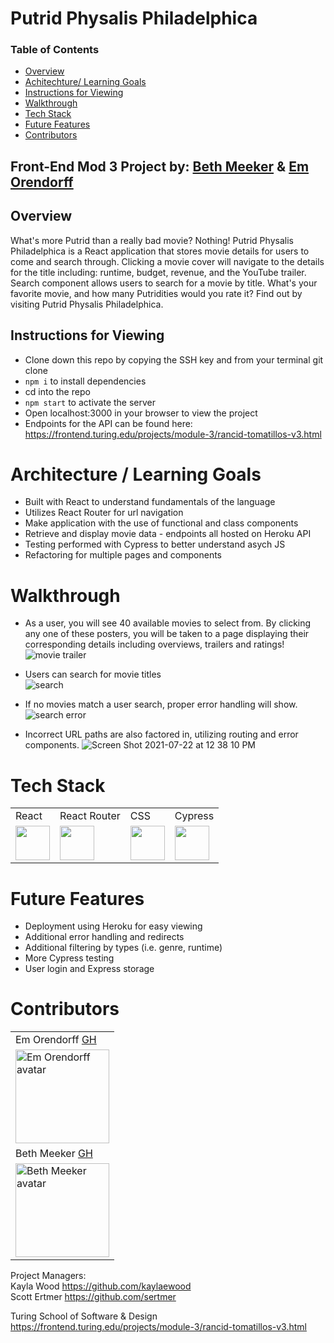 # Putrid Physalis Philadelphica

### Table of Contents
- [Overview](#overview)
- [Achitechture/ Learning Goals](#architechture)
- [Instructions for Viewing](#instructions-for-viewing)
- [Walkthrough](#walkthrough)
- [Tech Stack](#tech-stack)
- [Future Features](#future-features)
- [Contributors](#contributors)

## Front-End Mod 3 Project by: [Beth Meeker](https://github.com/Meekb) & [Em Orendorff](https://github.com/emorendorff)

## Overview
  What's more Putrid than a really bad movie? Nothing! Putrid Physalis Philadelphica is a React application that stores movie details for users 
to come and search through. Clicking a movie cover will navigate to the details for the title including: runtime, budget, revenue, and the YouTube
trailer. Search component allows users to search for a movie by title. What's your favorite movie, and how many Putridities would you rate it? Find out by visiting Putrid Physalis Philadelphica.

## Instructions for Viewing
  * Clone down this repo by copying the SSH key and from your terminal git clone <repo SSH key>
  * `npm i` to install dependencies
  * cd into the repo
  * `npm start` to activate the server
  * Open localhost:3000 in your browser to view the project
  * Endpoints for the API can be found here: https://frontend.turing.edu/projects/module-3/rancid-tomatillos-v3.html
  
# Architecture / Learning Goals 
  * Built with React to understand fundamentals of the language
  * Utilizes React Router for url navigation
  * Make application with the use of functional and class components
  * Retrieve and display movie data - endpoints all hosted on Heroku API
  * Testing performed with Cypress to better understand asych JS
  * Refactoring for multiple pages and components
  
# Walkthrough
  
- As a user, you will see 40 available movies to select from. By clicking any one of these posters, you will be taken to a page displaying their corresponding details including overviews, trailers and ratings!
![movie trailer](https://user-images.githubusercontent.com/76264735/126689402-12ee4172-47bd-46cd-88d8-71a3f8e38e26.gif)

- Users can search for movie titles  
![search](https://user-images.githubusercontent.com/76264735/126689621-60152a46-3081-4614-abbd-61d556624ff1.gif)   
 
- If no movies match a user search, proper error handling will show.
![search error](https://user-images.githubusercontent.com/76264735/126690589-08de2249-d8ba-4cf0-8c1e-c7bbb79d7dbc.gif)
  
- Incorrect URL paths are also factored in, utilizing routing and error components. 
![Screen Shot 2021-07-22 at 12 38 10 PM](https://user-images.githubusercontent.com/76264735/126691602-f3333eb0-cc5c-4a4a-911e-e2ba0a815e66.png)
  
# Tech Stack
<table>
  <tr>
    <td>React</td>
    <td>React Router</td>
    <td>CSS</td>
    <td>Cypress</td>
  </tr>
  <tr>
    <td><img width="55" src="https://raw.githubusercontent.com/gilbarbara/logos/master/logos/react.svg"/></td>
    <td><img width="55" src="https://raw.githubusercontent.com/gilbarbara/logos/master/logos/react-router.svg"/></td>
    <td><img width="55" src="https://raw.githubusercontent.com/gilbarbara/logos/master/logos/css-3.svg"/></td>
    <td><img width="55" src="https://raw.githubusercontent.com/gilbarbara/logos/master/logos/cypress.svg"/></td>
  </tr>
</table>
  
# Future Features 
 
  - Deployment using Heroku for easy viewing 
  - Additional error handling and redirects 
  - Additional filtering by types (i.e. genre, runtime) 
  - More Cypress testing 
  - User login and Express storage 
  
# Contributors
 
<table>
    <tr>
          <td> Em Orendorff <a href="https://github.com/emorendorff">GH</td>
    </tr>
    </tr>
 <td><img src="https://avatars.githubusercontent.com/u/77934658?v=4" alt="Em Orendorff avatar"
width="150" height="auto" /></td>
     <tr>
          <td> Beth Meeker <a href="https://github.com/meekb">GH</td>
      </tr>
      </tr>
<td><img src="https://avatars.githubusercontent.com/u/76264735?v=4" alt="Beth Meeker avatar"
width="150" height="auto" /></td>
    </tr>
</table>
  

Project Managers:  
  Kayla Wood https://github.com/kaylaewood  
  Scott Ertmer https://github.com/sertmer
  
Turing School of Software & Design https://frontend.turing.edu/projects/module-3/rancid-tomatillos-v3.html
  
